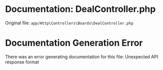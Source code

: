 # Documentation: DealController.php

Original file: `app/Http\Controllers\Boards\DealController.php`

# Documentation Generation Error

There was an error generating documentation for this file: Unexpected API response format